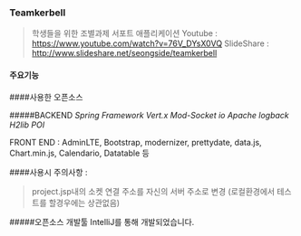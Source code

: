 ### Teamkerbell
>학생들을 위한 조별과제 서포트 애플리케이션
Youtube : https://www.youtube.com/watch?v=76V_DYsX0VQ 
SlideShare : http://www.slideshare.net/seongside/teamkerbell

#### 주요기능

####사용한 오픈소스 
>
#####BACKEND 
*Spring Framework*
*Vert.x*
*Mod-Socket io*
*Apache*
*logback*
*H2lib*
*POI*

FRONT END : AdminLTE, Bootstrap, modernizer, prettydate, data.js, Chart.min.js, Calendario, Datatable 등 <br>

####사용시 주의사항 :
> project.jsp내의 소켓 연결 주소를 자신의 서버 주소로 변경 (로컬환경에서 테스트를 할경우에는 상관없음)

#####오픈소스 개발툴 IntelliJ를 통해 개발되었습니다. 
